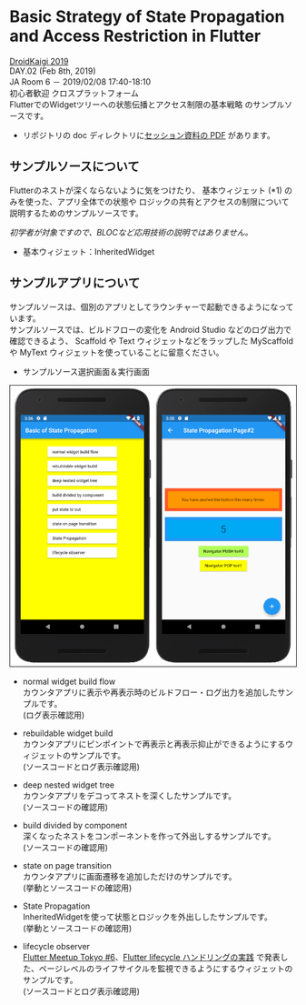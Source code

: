 # Basic Strategy of State Propagation and Access Restriction in Flutter

[DroidKaigi 2019](https://droidkaigi.jp/2019/timetable/70887)  
DAY.02 (Feb 8th, 2019)  
JA Room 6 － 2019/02/08 17:40-18:10  
初心者歓迎 クロスプラットフォーム  
FlutterでのWidgetツリーへの状態伝播とアクセス制限の基本戦略 のサンプルソースです。

- リポジトリの doc ディレクトリに[セッション資料の PDF](doc/basic_strategy_of_state_propagation_in_Flutter.pdf) があります。


## サンプルソースについて

Flutterのネストが深くならないように気をつけたり、
基本ウィジェット (*1) のみを使った、アプリ全体での状態や
ロジックの共有とアクセスの制限について説明するためのサンプルソースです。

_初学者が対象ですので、BLOCなど応用技術の説明ではありません。_
- 基本ウィジェット：InheritedWidget

## サンプルアプリについて

サンプルソースは、個別のアプリとしてラウンチャーで起動できるようになっています。  
サンプルソースでは、ビルドフローの変化を Android Studio などのログ出力で確認できるよう、
Scaffold や Text ウィジェットなどをラップした MyScaffold や MyText ウィジェットを使っていることに留意ください。

- サンプルソース選択画面＆実行画面  
<img src="doc/sample_app_image.png" width="600px" border="1" />

- normal widget build flow  
カウンタアプリに表示や再表示時のビルドフロー・ログ出力を追加したサンプルです。  
(ログ表示確認用)

- rebuildable widget build  
カウンタアプリにピンポイントで再表示と再表示抑止ができるようにするウィジェットのサンプルです。  
(ソースコードとログ表示確認用)

- deep nested widget tree  
カウンタアプリをデコってネストを深くしたサンプルです。  
(ソースコードの確認用)

- build divided by component  
深くなったネストをコンポーネントを作って外出しするサンプルです。  
(ソースコードの確認用)

- state on page transition  
カウンタアプリに画面遷移を追加しただけのサンプルです。  
(挙動とソースコードの確認用)

- State Propagation  
InheritedWidgetを使って状態とロジックを外出ししたサンプルです。  
(挙動とソースコードの確認用)

- lifecycle observer  
[Flutter Meetup Tokyo #6](https://flutter-jp.connpass.com/event/105834/)、[Flutter lifecycle ハンドリングの実践](https://docs.google.com/presentation/d/1grxIVw8WmE1LmFKo9Bx8QHuDjJKSL2BBFfvzKwiUuqk/edit) で発表した、ページレベルのライフサイクルを監視できるようにするウィジェットのサンプルです。  
(ソースコードとログ表示確認用)

